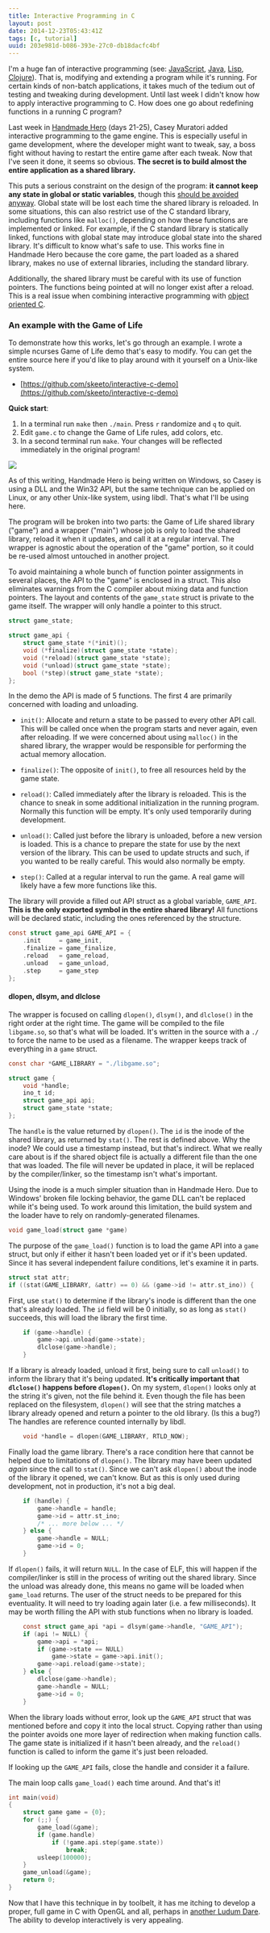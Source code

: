 ```yaml
---
title: Interactive Programming in C
layout: post
date: 2014-12-23T05:43:41Z
tags: [c, tutorial]
uuid: 203e981d-b086-393e-27c0-db18dacfc4bf
---
```


I'm a huge fan of interactive programming (see: [JavaScript][skewer],
[Java][java], [Lisp][slime], [Clojure][cider]). That is, modifying and
extending a program while it's running. For certain kinds of non-batch
applications, it takes much of the tedium out of testing and tweaking
during development. Until last week I didn't know how to apply
interactive programming to C. How does one go about redefining
functions in a running C program?

Last week in [Handmade Hero][hh] (days 21-25), Casey Muratori added
interactive programming to the game engine. This is especially useful
in game development, where the developer might want to tweak, say, a
boss fight without having to restart the entire game after each tweak.
Now that I've seen it done, it seems so obvious. **The secret is to
build almost the entire application as a shared library.**

This puts a serious constraint on the design of the program: **it
cannot keep any state in global or static variables**, though this
[should be avoided anyway][global]. Global state will be lost each
time the shared library is reloaded. In some situations, this can also
restrict use of the C standard library, including functions like
`malloc()`, depending on how these functions are implemented or
linked. For example, if the C standard library is statically linked,
functions with global state may introduce global state into the shared
library. It's difficult to know what's safe to use. This works fine in
Handmade Hero because the core game, the part loaded as a shared
library, makes no use of external libraries, including the standard
library.

Additionally, the shared library must be careful with its use of
function pointers. The functions being pointed at will no longer exist
after a reload. This is a real issue when combining interactive
programming with [object oriented C][oop].

### An example with the Game of Life

To demonstrate how this works, let's go through an example. I wrote a
simple ncurses Game of Life demo that's easy to modify. You can get
the entire source here if you'd like to play around with it yourself
on a Unix-like system.

* [https://github.com/skeeto/interactive-c-demo](https://github.com/skeeto/interactive-c-demo)

**Quick start**:

1. In a terminal run `make` then `./main`. Press `r` randomize and `q`
   to quit.
2. Edit `game.c` to change the Game of Life rules, add colors, etc.
3. In a second terminal run `make`. Your changes will be reflected
   immediately in the original program!

![](/img/screenshot/live-c.gif)

As of this writing, Handmade Hero is being written on Windows, so
Casey is using a DLL and the Win32 API, but the same technique can be
applied on Linux, or any other Unix-like system, using libdl. That's
what I'll be using here.

The program will be broken into two parts: the Game of Life shared
library ("game") and a wrapper ("main") whose job is only to load the
shared library, reload it when it updates, and call it at a regular
interval. The wrapper is agnostic about the operation of the "game"
portion, so it could be re-used almost untouched in another project.

To avoid maintaining a whole bunch of function pointer assignments in
several places, the API to the "game" is enclosed in a struct. This
also eliminates warnings from the C compiler about mixing data and
function pointers. The layout and contents of the `game_state`
struct is private to the game itself. The wrapper will only handle a
pointer to this struct.

~~~c
struct game_state;

struct game_api {
    struct game_state *(*init)();
    void (*finalize)(struct game_state *state);
    void (*reload)(struct game_state *state);
    void (*unload)(struct game_state *state);
    bool (*step)(struct game_state *state);
};
~~~

In the demo the API is made of 5 functions. The first 4 are primarily
concerned with loading and unloading.

* `init()`: Allocate and return a state to be passed to every other
  API call. This will be called once when the program starts and never
  again, even after reloading. If we were concerned about using
  `malloc()` in the shared library, the wrapper would be responsible
  for performing the actual memory allocation.

* `finalize()`: The opposite of `init()`, to free all resources held
  by the game state.

* `reload()`: Called immediately after the library is reloaded. This
  is the chance to sneak in some additional initialization in the
  running program. Normally this function will be empty. It's only
  used temporarily during development.

* `unload()`: Called just before the library is unloaded, before a new
  version is loaded. This is a chance to prepare the state for use by
  the next version of the library. This can be used to update structs
  and such, if you wanted to be really careful. This would also
  normally be empty.

* `step()`: Called at a regular interval to run the game. A real game
  will likely have a few more functions like this.

The library will provide a filled out API struct as a global variable,
`GAME_API`. **This is the only exported symbol in the entire shared
library!** All functions will be declared static, including the ones
referenced by the structure.

~~~c
const struct game_api GAME_API = {
    .init     = game_init,
    .finalize = game_finalize,
    .reload   = game_reload,
    .unload   = game_unload,
    .step     = game_step
};
~~~

#### dlopen, dlsym, and dlclose

The wrapper is focused on calling `dlopen()`, `dlsym()`, and
`dlclose()` in the right order at the right time. The game will be
compiled to the file `libgame.so`, so that's what will be loaded. It's
written in the source with a `./` to force the name to be used as a
filename. The wrapper keeps track of everything in a `game` struct.

~~~c
const char *GAME_LIBRARY = "./libgame.so";

struct game {
    void *handle;
    ino_t id;
    struct game_api api;
    struct game_state *state;
};
~~~

The `handle` is the value returned by `dlopen()`. The `id` is the
inode of the shared library, as returned by `stat()`. The rest is
defined above. Why the inode? We could use a timestamp instead, but
that's indirect. What we really care about is if the shared object
file is actually a different file than the one that was loaded. The
file will never be updated in place, it will be replaced by the
compiler/linker, so the timestamp isn't what's important.

Using the inode is a much simpler situation than in Handmade Hero. Due
to Windows' broken file locking behavior, the game DLL can't be
replaced while it's being used. To work around this limitation, the
build system and the loader have to rely on randomly-generated
filenames.

~~~c
void game_load(struct game *game)
~~~

The purpose of the `game_load()` function is to load the game API into
a `game` struct, but only if either it hasn't been loaded yet or if
it's been updated. Since it has several independent failure
conditions, let's examine it in parts.

~~~c
struct stat attr;
if ((stat(GAME_LIBRARY, &attr) == 0) && (game->id != attr.st_ino)) {
~~~

First, use `stat()` to determine if the library's inode is different
than the one that's already loaded. The `id` field will be 0
initially, so as long as `stat()` succeeds, this will load the library
the first time.

~~~c
    if (game->handle) {
        game->api.unload(game->state);
        dlclose(game->handle);
    }
~~~

If a library is already loaded, unload it first, being sure to call
`unload()` to inform the library that it's being updated. **It's
critically important that `dlclose()` happens before `dlopen()`.** On
my system, `dlopen()` looks only at the string it's given, not the
file behind it. Even though the file has been replaced on the
filesystem, `dlopen()` will see that the string matches a library
already opened and return a pointer to the old library. (Is this a
bug?) The handles are reference counted internally by libdl.

~~~c
    void *handle = dlopen(GAME_LIBRARY, RTLD_NOW);
~~~

Finally load the game library. There's a race condition here that
cannot be helped due to limitations of `dlopen()`. The library may
have been updated *again* since the call to `stat()`. Since we can't
ask `dlopen()` about the inode of the library it opened, we can't
know. But as this is only used during development, not in production,
it's not a big deal.

~~~c
    if (handle) {
        game->handle = handle;
        game->id = attr.st_ino;
        /* ... more below ... */
    } else {
        game->handle = NULL;
        game->id = 0;
    }
~~~

If `dlopen()` fails, it will return `NULL`. In the case of ELF, this
will happen if the compiler/linker is still in the process of writing
out the shared library. Since the unload was already done, this means
no game will be loaded when `game_load` returns. The user of the
struct needs to be prepared for this eventuality. It will need to try
loading again later (i.e. a few milliseconds). It may be worth filling
the API with stub functions when no library is loaded.

~~~c
    const struct game_api *api = dlsym(game->handle, "GAME_API");
    if (api != NULL) {
        game->api = *api;
        if (game->state == NULL)
            game->state = game->api.init();
        game->api.reload(game->state);
    } else {
        dlclose(game->handle);
        game->handle = NULL;
        game->id = 0;
    }
~~~

When the library loads without error, look up the `GAME_API` struct
that was mentioned before and copy it into the local struct. Copying
rather than using the pointer avoids one more layer of redirection
when making function calls. The game state is initialized if it hasn't
been already, and the `reload()` function is called to inform the game
it's just been reloaded.

If looking up the `GAME_API` fails, close the handle and consider it
a failure.

The main loop calls `game_load()` each time around. And that's it!

~~~c
int main(void)
{
    struct game game = {0};
    for (;;) {
        game_load(&game);
        if (game.handle)
            if (!game.api.step(game.state))
                break;
        usleep(100000);
    }
    game_unload(&game);
    return 0;
}
~~~

Now that I have this technique in by toolbelt, it has me itching to
develop a proper, full game in C with OpenGL and all, perhaps in
[another Ludum Dare][ld]. The ability to develop interactively is very
appealing.


[java]: /blog/2011/08/30/
[skewer]: /blog/2012/10/31/
[slime]: http://common-lisp.net/project/slime/
[cider]: https://github.com/clojure-emacs/cider
[hh]: http://handmadehero.org/
[global]: /blog/2014/10/12/
[oop]: /blog/2014/10/21/
[ld]: /blog/2014/12/09/
